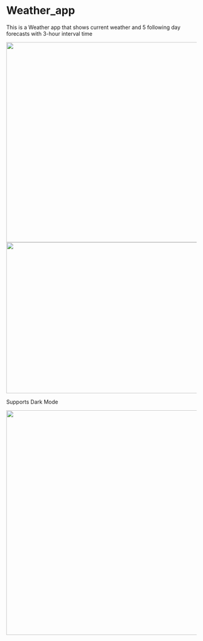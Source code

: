 # Weather_app

This is a Weather app that shows current weather and 5 following day forecasts with 3-hour interval time

<img src="https://user-images.githubusercontent.com/72808071/137425346-3496052c-f6eb-4481-a93e-8203d1a1f2de.jpg" width="650" height="530">
<img src="https://user-images.githubusercontent.com/72808071/137425668-7760a38c-480c-420c-b9d8-ab02c8d46796.png" width="700" height="400">

Supports Dark Mode

<img src="https://user-images.githubusercontent.com/72808071/137424739-5166c5d1-ec97-4d0e-bd15-e5f3ebb7838c.jpg" width="650" height="595">
